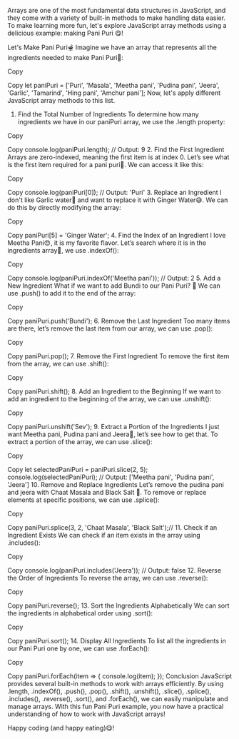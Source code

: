 Arrays are one of the most fundamental data structures in JavaScript, and they come with a variety of built-in methods to make handling data easier. To make learning more fun, let's explore JavaScript array methods using a delicious example: making Pani Puri 😋!

Let's Make Pani Puri🫕
Imagine we have an array that represents all the ingredients needed to make Pani Puri🥣:


Copy

Copy
let paniPuri = ['Puri', 'Masala', 'Meetha pani', 'Pudina pani', 'Jeera', 'Garlic', 'Tamarind', 'Hing pani', 'Amchur pani'];
Now, let's apply different JavaScript array methods to this list.

1. Find the Total Number of Ingredients
To determine how many ingredients we have in our paniPuri array, we use the .length property:


Copy

Copy
console.log(paniPuri.length); // Output: 9
2. Find the First Ingredient
Arrays are zero-indexed, meaning the first item is at index 0. Let’s see what is the first item required for a pani puri🔎. We can access it like this:


Copy

Copy
console.log(paniPuri[0]); // Output: 'Puri'
3. Replace an Ingredient
I don't like Garlic water🚫 and want to replace it with Ginger Water😅. We can do this by directly modifying the array:


Copy

Copy
paniPuri[5] = 'Ginger Water';
4. Find the Index of an Ingredient
I love Meetha Pani😍, it is my favorite flavor. Let’s search where it is in the ingredients array🔭, we use .indexOf():


Copy

Copy
console.log(paniPuri.indexOf('Meetha pani')); // Output: 2
5. Add a New Ingredient
What if we want to add Bundi to our Pani Puri? 🤔 We can use .push() to add it to the end of the array:


Copy

Copy
paniPuri.push('Bundi');
6. Remove the Last Ingredient
Too many items are there, let’s remove the last item from our array, we can use .pop():


Copy

Copy
paniPuri.pop();
7. Remove the First Ingredient
To remove the first item from the array, we can use .shift():


Copy

Copy
paniPuri.shift();
8. Add an Ingredient to the Beginning
If we want to add an ingredient to the beginning of the array, we can use .unshift():


Copy

Copy
paniPuri.unshift('Sev');
9. Extract a Portion of the Ingredients
I just want Meetha pani, Pudina pani and Jeera🫡, let’s see how to get that. To extract a portion of the array, we can use .slice():


Copy

Copy
let selectedPaniPuri = paniPuri.slice(2, 5);
console.log(selectedPaniPuri); // Output: ['Meetha pani', 'Pudina pani', 'Jeera']
10. Remove and Replace Ingredients
Let’s remove the pudina pani and jeera with Chaat Masala and Black Salt 🧂. To remove or replace elements at specific positions, we can use .splice():


Copy

Copy
paniPuri.splice(3, 2, 'Chaat Masala', 'Black Salt');//
11. Check if an Ingredient Exists
We can check if an item exists in the array using .includes():


Copy

Copy
console.log(paniPuri.includes('Jeera')); // Output: false
12. Reverse the Order of Ingredients
To reverse the array, we can use .reverse():


Copy

Copy
paniPuri.reverse();
13. Sort the Ingredients Alphabetically
We can sort the ingredients in alphabetical order using .sort():


Copy

Copy
paniPuri.sort();
14. Display All Ingredients
To list all the ingredients in our Pani Puri one by one, we can use .forEach():


Copy

Copy
paniPuri.forEach(item => {
    console.log(item);
});
Conclusion
JavaScript provides several built-in methods to work with arrays efficiently. By using .length, .indexOf(), .push(), .pop(), .shift(), .unshift(), .slice(), .splice(), .includes(), .reverse(), .sort(), and .forEach(), we can easily manipulate and manage arrays. With this fun Pani Puri example, you now have a practical understanding of how to work with JavaScript arrays!

Happy coding (and happy eating)😋!